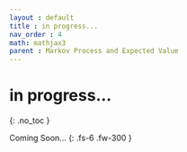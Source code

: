 ```yaml
---
layout : default
title : in progress...
nav_order : 4
math: mathjax3 
parent : Markov Process and Expected Value
---
```


# in progress...
{: .no_toc }

Coming Soon...
{: .fs-6 .fw-300 }

